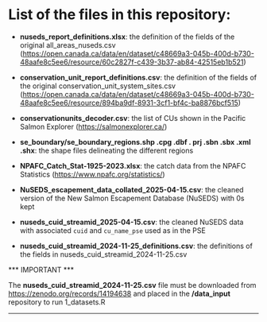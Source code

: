 
# List of the files in this repository: 

- **nuseds_report_definitions.xlsx**: the definition of the fields of the original all_areas_nuseds.csv (https://open.canada.ca/data/en/dataset/c48669a3-045b-400d-b730-48aafe8c5ee6/resource/60c2827f-c439-3b37-ab84-42515eb1b521)

- **conservation_unit_report_definitions.csv**: the definition of the fields of the original conservation_unit_system_sites.csv (https://open.canada.ca/data/en/dataset/c48669a3-045b-400d-b730-48aafe8c5ee6/resource/894ba9df-8931-3cf1-bf4c-ba8876bcf515)

- **conservationunits_decoder.csv**: the list of CUs shown in the Pacific Salmon Explorer (https://salmonexplorer.ca/)

- **se_boundary/se_boundary_regions.shp .cpg .dbf . prj .sbn .sbx .xml .shx**: the shape files delineating the different regions

- **NPAFC_Catch_Stat-1925-2023.xlsx**: the catch data from the NPAFC Statistics (https://www.npafc.org/statistics/)

- **NuSEDS_escapement_data_collated_2025-04-15.csv**: the cleaned version of the New Salmon Escapement Database (NuSEDS) with 0s kept

- **nuseds_cuid_streamid_2025-04-15.csv**: the cleaned NuSEDS data with associated `cuid` and `cu_name_pse` used as in the PSE 

- **nuseds_cuid_streamid_2024-11-25_definitions.csv**: the definitions of the fields in nuseds_cuid_streamid_2024-11-25.csv

*** IMPORTANT ***

The **nuseds_cuid_streamid_2024-11-25.csv** file must be downloaded from https://zenodo.org/records/14194638 and placed in the **/data_input** repository to run 1_datasets.R

****************
